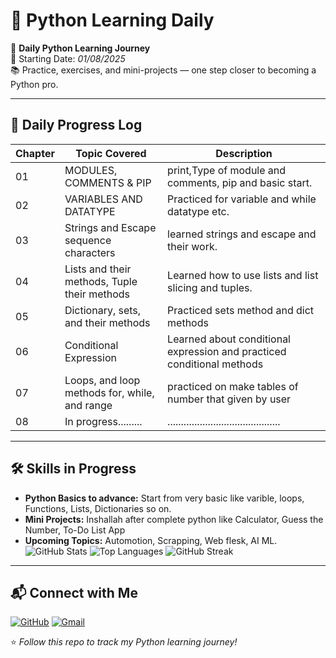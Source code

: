 # 🐍 Python Learning Daily

🚀 **Daily Python Learning Journey**  
📅 Starting Date: *01/08/2025*  
📚 Practice, exercises, and mini-projects — one step closer to becoming a Python pro.

---


## 📅 Daily Progress Log
| Chapter  | Topic Covered                                    | Description                                                              |
|----------|--------------------------------------------------|--------------------------------------------------------------------------|
| 01       | MODULES, COMMENTS & PIP                          | print,Type of module and comments, pip and basic start.                  |
| 02       | VARIABLES AND DATATYPE                           | Practiced for variable and while datatype etc.                           |
| 03       | Strings and Escape sequence characters           | learned strings and escape and their work.                               |
| 04       | Lists and their methods, Tuple their methods     | Learned how to use lists and list slicing and tuples.                    | 
| 05       | Dictionary, sets, and their methods              | Practiced sets method and dict methods                                   | 
| 06       | Conditional Expression                           | Learned about conditional expression and practiced conditional methods   | 
| 07       |  Loops, and loop methods for, while, and  range  | practiced on make tables of number that given by user                    |                                                     |
| 08       |  In progress.........                            | ..........................................                               |                                                    |

---

## 🛠 Skills in Progress
- **Python Basics to advance:** Start from very basic like varible, loops, Functions, Lists, Dictionaries so on.
- **Mini Projects:**  Inshallah after complete python like Calculator, Guess the Number, To-Do List App
- **Upcoming Topics:** Automotion, Scrapping, Web flesk, AI ML.
![GitHub Stats](https://github-readme-stats.vercel.app/api?username=Anees-Ul-Rehman&show_icons=true&theme=tokyonight)
![Top Languages](https://github-readme-stats.vercel.app/api/top-langs/?username=Anees-Ul-Rehman&layout=compact&theme=tokyonight)
![GitHub Streak](https://streak-stats.demolab.com?user=Anees-Ul-Rehman&theme=tokyonight)

---

## 📬 Connect with Me
[![GitHub](https://img.shields.io/badge/GitHub-Anees_Ul_Rehman-black?logo=github)](https://github.com/Anees-Ul-Rehman)
[![Gmail](https://img.shields.io/badge/Email-aneesulrehman2025@gmail.com-red?logo=gmail)](mailto:aneesulrehman2025@gmail.com)

⭐ *Follow this repo to track my Python learning journey!*
